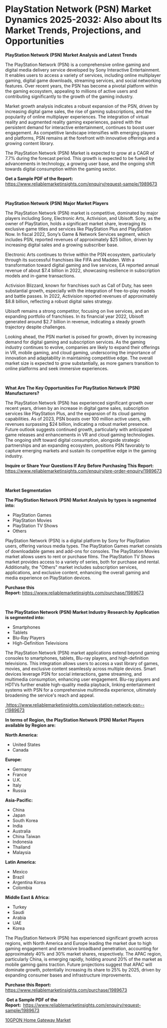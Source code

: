 <p><h1>PlayStation Network (PSN) Market Dynamics 2025-2032: Also about Its Market Trends, Projections, and Opportunities</h1></p><p><strong>PlayStation Network (PSN) Market Analysis and Latest Trends</strong></p>
<p><p>The PlayStation Network (PSN) is a comprehensive online gaming and digital media delivery service developed by Sony Interactive Entertainment. It enables users to access a variety of services, including online multiplayer gaming, digital game downloads, streaming services, and social networking features. Over recent years, the PSN has become a pivotal platform within the gaming ecosystem, appealing to millions of active users and contributing significantly to the growth of the gaming industry.</p><p>Market growth analysis indicates a robust expansion of the PSN, driven by increasing digital game sales, the rise of gaming subscriptions, and the popularity of online multiplayer experiences. The integration of virtual reality and augmented reality gaming experiences, paired with the persistent demand for interactive entertainment, continues to boost user engagement. As competitive landscape intensifies with emerging players and platforms, PSN remains at the forefront with innovative offerings and a growing content library.</p><p>The PlayStation Network (PSN) Market is expected to grow at a CAGR of 7.7% during the forecast period. This growth is expected to be fueled by advancements in technology, a growing user base, and the ongoing shift towards digital consumption within the gaming sector.</p></p>
<p><strong>Get a Sample PDF of the Report:&nbsp;</strong> <a href="https://www.reliablemarketinsights.com/enquiry/request-sample/1989673?utm_campaign=2232&utm_medium=2&utm_source=Github&utm_content=ia&utm_term=08042025&utm_id=playstation-network-psn">https://www.reliablemarketinsights.com/enquiry/request-sample/1989673</a></p>
<p>&nbsp;</p>
<p><strong>PlayStation Network (PSN) Major Market Players</strong></p>
<p><p>The PlayStation Network (PSN) market is competitive, dominated by major players including Sony, Electronic Arts, Activision, and Ubisoft. Sony, as the owner of PlayStation, holds a significant market share, leveraging its exclusive game titles and services like PlayStation Plus and PlayStation Now. In fiscal 2022, Sony’s Game & Network Services segment, which includes PSN, reported revenues of approximately $25 billion, driven by increasing digital sales and a growing subscriber base.</p><p>Electronic Arts continues to thrive within the PSN ecosystem, particularly through its successful franchises like FIFA and Madden. With a transformation toward digital gaming and live services, EA reported annual revenue of about $7.4 billion in 2022, showcasing resilience in subscription models and in-game transactions.</p><p>Activision Blizzard, known for franchises such as Call of Duty, has seen substantial growth, especially with the integration of free-to-play models and battle passes. In 2022, Activision reported revenues of approximately $8.8 billion, reflecting a robust digital sales strategy.</p><p>Ubisoft remains a strong competitor, focusing on live services, and an expanding portfolio of franchises. In its financial year 2022, Ubisoft generated around $2.7 billion in revenue, indicating a steady growth trajectory despite challenges.</p><p>Looking ahead, the PSN market is poised for growth, driven by increasing demand for digital gaming and subscription services. As the gaming industry continues to evolve, companies are likely to expand their offerings in VR, mobile gaming, and cloud gaming, underscoring the importance of innovation and adaptability in maintaining competitive edge. The overall market size is expected to grow substantially, as more gamers transition to online platforms and seek immersive experiences.</p></p>
<p>&nbsp;</p>
<p><strong>What Are The Key Opportunities For PlayStation Network (PSN) Manufacturers?</strong></p>
<p><p>The PlayStation Network (PSN) has experienced significant growth over recent years, driven by an increase in digital game sales, subscription services like PlayStation Plus, and the expansion of its cloud gaming capabilities. As of 2023, PSN boasts over 100 million active users, with revenues surpassing $24 billion, indicating a robust market presence. Future outlook suggests continued growth, particularly with anticipated game releases and enhancements in VR and cloud gaming technologies. The ongoing shift toward digital consumption, alongside strategic partnerships and an expanding ecosystem, positions PSN favorably to capture emerging markets and sustain its competitive edge in the gaming industry.</p></p>
<p><strong>Inquire or Share Your Questions If Any Before Purchasing This Report:</strong> <a href="https://www.reliablemarketinsights.com/enquiry/pre-order-enquiry/1989673?utm_campaign=2232&utm_medium=2&utm_source=Github&utm_content=ia&utm_term=08042025&utm_id=playstation-network-psn">https://www.reliablemarketinsights.com/enquiry/pre-order-enquiry/1989673</a></p>
<p>&nbsp;</p>
<p><strong>Market Segmentation</strong></p>
<p><strong>The PlayStation Network (PSN) Market Analysis by types is segmented into:</strong></p>
<p><ul><li>PlayStation Games</li><li>PlayStation Movies</li><li>PlayStation TV Shows</li><li>Others</li></ul></p>
<p><p>PlayStation Network (PSN) is a digital platform by Sony for PlayStation users, offering various media types. The PlayStation Games market consists of downloadable games and add-ons for consoles. The PlayStation Movies market allows users to rent or purchase films. The PlayStation TV Shows market provides access to a variety of series, both for purchase and rental. Additionally, the "Others" market includes subscription services, applications, and exclusive content, enhancing the overall gaming and media experience on PlayStation devices.</p></p>
<p><strong>Purchase this Report:&nbsp;</strong><a href="https://www.reliablemarketinsights.com/purchase/1989673?utm_campaign=2232&utm_medium=2&utm_source=Github&utm_content=ia&utm_term=08042025&utm_id=playstation-network-psn">https://www.reliablemarketinsights.com/purchase/1989673</a></p>
<p>&nbsp;</p>
<p><strong>The PlayStation Network (PSN) Market Industry Research by Application is segmented into:</strong></p>
<p><ul><li>Smartphones</li><li>Tablets</li><li>Blu-Ray Players</li><li>High-Definition Televisions</li></ul></p>
<p><p>The PlayStation Network (PSN) market applications extend beyond gaming consoles to smartphones, tablets, Blu-ray players, and high-definition televisions. This integration allows users to access a vast library of games, movies, and exclusive content seamlessly across multiple devices. Smart devices leverage PSN for social interactions, game streaming, and multimedia consumption, enhancing user engagement. Blu-ray players and HDTVs further enable high-quality media playback, linking entertainment systems with PSN for a comprehensive multimedia experience, ultimately broadening the service's reach and appeal.</p></p>
<p><a href="https://www.reliablemarketinsights.com/playstation-network-psn--r1989673?utm_campaign=2232&utm_medium=2&utm_source=Github&utm_content=ia&utm_term=08042025&utm_id=playstation-network-psn">&nbsp;https://www.reliablemarketinsights.com/playstation-network-psn--r1989673</a></p>
<p><strong>In terms of Region, the PlayStation Network (PSN) Market Players available by Region are:</strong></p>
<p>
    <p> <strong> North America: </strong>
        <ul>
            <li>United States</li>
            <li>Canada</li>
        </ul>
        </p> 
    <p> <strong> Europe: </strong>
        <ul>
            <li>Germany</li>
            <li>France</li>
            <li>U.K.</li>
            <li>Italy</li>
            <li>Russia</li>
        </ul>
        </p> 
    <p> <strong> Asia-Pacific: </strong>
        <ul>
            <li>China</li>
            <li>Japan</li>
            <li>South Korea</li>
            <li>India</li>
            <li>Australia</li>
            <li>China Taiwan</li>
            <li>Indonesia</li>
            <li>Thailand</li>
            <li>Malaysia</li>
        </ul>
        </p> 
    <p> <strong> Latin America: </strong>
        <ul>
            <li>Mexico</li>
            <li>Brazil</li>
            <li>Argentina Korea</li>
            <li>Colombia</li>
        </ul>
        </p> 
    <p> <strong> Middle East & Africa: </strong>
        <ul>
            <li>Turkey</li>
            <li>Saudi</li>
            <li>Arabia</li>
            <li>UAE</li>
            <li>Korea</li>
        </ul>
    </p>
    </p>
<p><p>The PlayStation Network (PSN) has experienced significant growth across regions, with North America and Europe leading the market due to high gaming engagement and extensive broadband penetration, accounting for approximately 40% and 30% market shares, respectively. The APAC region, particularly China, is emerging rapidly, holding around 20% of the market as mobile gaming gains traction. Future projections suggest that APAC will dominate growth, potentially increasing its share to 25% by 2025, driven by expanding consumer bases and infrastructure improvements.</p></p>
<p><strong>Purchase this Report: </strong><a href="https://www.reliablemarketinsights.com/purchase/1989673?utm_campaign=2232&utm_medium=2&utm_source=Github&utm_content=ia&utm_term=08042025&utm_id=playstation-network-psn">https://www.reliablemarketinsights.com/purchase/1989673</a></p>
<p>&nbsp;<strong>Get a Sample PDF of the Report:&nbsp;&nbsp;</strong><a href="https://www.reliablemarketinsights.com/enquiry/request-sample/1989673?utm_campaign=2232&utm_medium=2&utm_source=Github&utm_content=ia&utm_term=08042025&utm_id=playstation-network-psn">https://www.reliablemarketinsights.com/enquiry/request-sample/1989673</a></p>
<p><strong></strong></p>
<p><p><a href="https://github.com/sca704osol/Market-Research-Report-List-1/blob/main/10gpon-home-gateway-market.md?utm_campaign=2232&utm_medium=2&utm_source=Github&utm_content=ia&utm_term=08042025&utm_id=playstation-network-psn">10GPON Home Gateway Market</a></p></p>